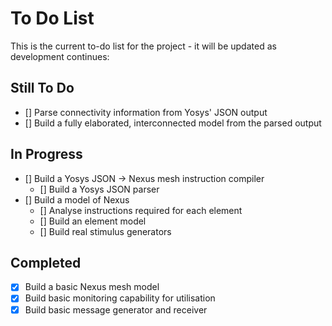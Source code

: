 # To Do List
This is the current to-do list for the project - it will be updated as development continues:

## Still To Do
 * [] Parse connectivity information from Yosys' JSON output
 * [] Build a fully elaborated, interconnected model from the parsed output

## In Progress
 * [] Build a Yosys JSON -> Nexus mesh instruction compiler
   * [] Build a Yosys JSON parser
 * [] Build a model of Nexus
   * [] Analyse instructions required for each element
   * [] Build an element model
   * [] Build real stimulus generators

## Completed
 * [x] Build a basic Nexus mesh model
 * [x] Build basic monitoring capability for utilisation
 * [x] Build basic message generator and receiver
